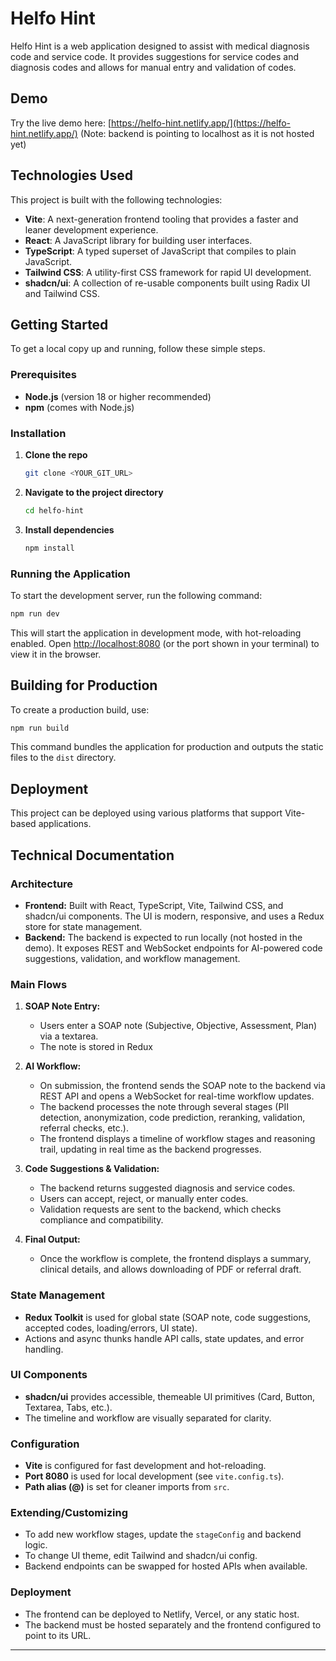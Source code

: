 # Helfo Hint

Helfo Hint is a web application designed to assist with medical diagnosis code and service code. It provides suggestions for service codes and diagnosis codes and allows for manual entry and validation of codes.

## Demo

Try the live demo here: [https://helfo-hint.netlify.app/](https://helfo-hint.netlify.app/) (Note: backend is pointing to localhost as it is not hosted yet)

## Technologies Used

This project is built with the following technologies:

- **Vite**: A next-generation frontend tooling that provides a faster and leaner development experience.
- **React**: A JavaScript library for building user interfaces.
- **TypeScript**: A typed superset of JavaScript that compiles to plain JavaScript.
- **Tailwind CSS**: A utility-first CSS framework for rapid UI development.
- **shadcn/ui**: A collection of re-usable components built using Radix UI and Tailwind CSS.

## Getting Started

To get a local copy up and running, follow these simple steps.

### Prerequisites

- **Node.js** (version 18 or higher recommended)
- **npm** (comes with Node.js)

### Installation

1.  **Clone the repo**
    ```sh
    git clone <YOUR_GIT_URL>
    ```
2.  **Navigate to the project directory**
    ```sh
    cd helfo-hint
    ```
3.  **Install dependencies**
    ```sh
    npm install
    ```

### Running the Application

To start the development server, run the following command:

```sh
npm run dev
```

This will start the application in development mode, with hot-reloading enabled. Open [http://localhost:8080](http://localhost:8080) (or the port shown in your terminal) to view it in the browser.

## Building for Production

To create a production build, use:

```sh
npm run build
```

This command bundles the application for production and outputs the static files to the `dist` directory.

## Deployment

This project can be deployed using various platforms that support Vite-based applications.

## Technical Documentation

### Architecture
- **Frontend:** Built with React, TypeScript, Vite, Tailwind CSS, and shadcn/ui components. The UI is modern, responsive, and uses a Redux store for state management.
- **Backend:** The backend is expected to run locally (not hosted in the demo). It exposes REST and WebSocket endpoints for AI-powered code suggestions, validation, and workflow management.

### Main Flows
1. **SOAP Note Entry:**
   - Users enter a SOAP note (Subjective, Objective, Assessment, Plan) via a textarea.
   - The note is stored in Redux 

2. **AI Workflow:**
   - On submission, the frontend sends the SOAP note to the backend via REST API and opens a WebSocket for real-time workflow updates.
   - The backend processes the note through several stages (PII detection, anonymization, code prediction, reranking, validation, referral checks, etc.).
   - The frontend displays a timeline of workflow stages and reasoning trail, updating in real time as the backend progresses.

3. **Code Suggestions & Validation:**
   - The backend returns suggested diagnosis and service codes.
   - Users can accept, reject, or manually enter codes.
   - Validation requests are sent to the backend, which checks compliance and compatibility.

4. **Final Output:**
   - Once the workflow is complete, the frontend displays a summary, clinical details, and allows downloading of PDF or referral draft.

### State Management
- **Redux Toolkit** is used for global state (SOAP note, code suggestions, accepted codes, loading/errors, UI state).
- Actions and async thunks handle API calls, state updates, and error handling.

### UI Components
- **shadcn/ui** provides accessible, themeable UI primitives (Card, Button, Textarea, Tabs, etc.).
- The timeline and workflow are visually separated for clarity.

### Configuration
- **Vite** is configured for fast development and hot-reloading.
- **Port 8080** is used for local development (see `vite.config.ts`).
- **Path alias (@)** is set for cleaner imports from `src`.

### Extending/Customizing
- To add new workflow stages, update the `stageConfig` and backend logic.
- To change UI theme, edit Tailwind and shadcn/ui config.
- Backend endpoints can be swapped for hosted APIs when available.

### Deployment
- The frontend can be deployed to Netlify, Vercel, or any static host.
- The backend must be hosted separately and the frontend configured to point to its URL.

---